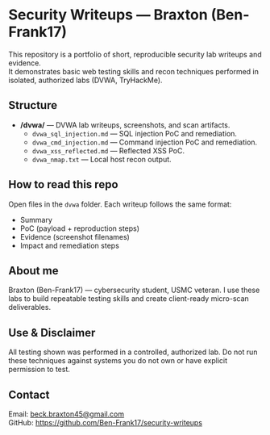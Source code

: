 # Security Writeups — Braxton (Ben-Frank17)

This repository is a portfolio of short, reproducible security lab writeups and evidence.  
It demonstrates basic web testing skills and recon techniques performed in isolated, authorized labs (DVWA, TryHackMe).

## Structure
- **/dvwa/** — DVWA lab writeups, screenshots, and scan artifacts.  
  - `dvwa_sql_injection.md` — SQL injection PoC and remediation.  
  - `dvwa_cmd_injection.md` — Command injection PoC and remediation.  
  - `dvwa_xss_reflected.md` — Reflected XSS PoC.  
  - `dvwa_nmap.txt` — Local host recon output.

## How to read this repo
Open files in the `dvwa` folder. Each writeup follows the same format:
- Summary  
- PoC (payload + reproduction steps)  
- Evidence (screenshot filenames)  
- Impact and remediation steps

## About me
Braxton (Ben-Frank17) — cybersecurity student, USMC veteran. I use these labs to build repeatable testing skills and create client-ready micro-scan deliverables.

## Use & Disclaimer
All testing shown was performed in a controlled, authorized lab. Do not run these techniques against systems you do not own or have explicit permission to test.

## Contact
Email: beck.braxton45@gmail.com  
GitHub: https://github.com/Ben-Frank17/security-writeups
